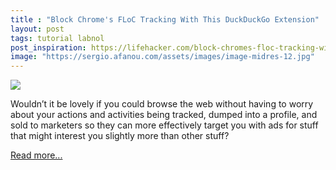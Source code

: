 ```yaml
---
title : "Block Chrome's FLoC Tracking With This DuckDuckGo Extension"
layout: post
tags: tutorial labnol
post_inspiration: https://lifehacker.com/block-chromes-floc-tracking-with-this-duckduckgo-extens-1846667051
image: "https://sergio.afanou.com/assets/images/image-midres-12.jpg"
---
```


<img src="https://i.kinja-img.com/gawker-media/image/upload/s--_heVNPcG--/c_fit,fl_progressive,q_80,w_636/pw2f5hamlcrirdq0ukln.jpg" /><p>Wouldn’t it be lovely if you could browse the web without having to worry about your actions and activities being tracked, dumped into a profile, and sold to marketers so they can more effectively target you with ads for stuff that might interest you slightly more than other stuff? </p><p><a href="https://lifehacker.com/block-chromes-floc-tracking-with-this-duckduckgo-extens-1846667051">Read more...</a></p>